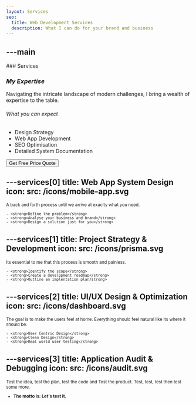 ```yaml
---
layout: Services
seo:
  title: Web Development Services
  description: What I can do for your brand and business
---
```




---main
---

<PageTitle>
  ### Services

  ### _My Expertise_
</PageTitle>

Navigating the intricate landscape of modern challenges, I bring a wealth of expertise to the table.

###### What you can expect

- Design Strategy 
- Web App Development
- SEO Optimisation
- Detailed System Documentation

<Sep size="12" />

<Button href="/contact" variant="white" size="sm">
  Get Free Price Quote
</Button>



---services[0]
title: Web App System Design
icon:
  src: /icons/mobile-app.svg
---

<small>
A back and forth process until we arrive at exaclty what you need.

    - <strong>Define the problem</strong>
    - <strong>Analyse your business and brand</strong>
    - <strong>Design a solution just for you</strong>

</small>



---services[1]
title: Project Strategy & Development
icon:
  src: /icons/prisma.svg
---

<small>
Its essential to me that this process is smooth and painless.

    - <strong>Identify the scope</strong>
    - <strong>Create a development roadmap</strong>
    - <strong>Outline an implentation plan/strong>

</small>



---services[2]
title: UI/UX Design & Optimization
icon:
  src: /icons/dashboard.svg
---

<small>
   The goal is to make the users feel at home. Everything should feel natural like its where it should be.
			
    - <strong>User Centric Design</strong>
    - <strong>Clean Design</strong>
    - <strong>Real world user testing</strong>
</small>



---services[3]
title: Application Audit & Debugging
icon:
  src: /icons/audit.svg
---

<small>
  Test the idea, test the plan, test the code and Test the product. Test, test, test then test some more.

  - <strong>The motto is: Let's test it. </strong>
</small>
